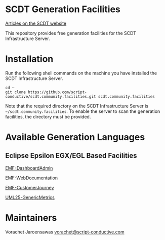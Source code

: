 # SCDT Generation Facilities

[Articles on the SCDT website](https://script-conductive.com/tag/generation-facilities/)

This repository provides free generation facilities for the SCDT Infrastructure Server.

# Installation

Run the following shell commands on the machine you have installed the SCDT Infrastructure Server.  

```
cd ~
git clone https://github.com/script-conductive/scdt.community.facilities.git scdt.community.facilities
```

Note that the required directory on the SCDT Infrastructure Server is ```~/scdt.community.facilities```. To enable the server to scan the generation facilities, the  directory must be provided.

# Available Generation Languages

## Eclipse Epsilon EGX/EGL Based Facilities

[EMF-DashboardAdmin](facility-emf-DashboardAdmin)

[EMF-WebDocumentation](facility-emf-WebDocumentation)

[EMF-CustomerJourney](facility-emf-CustomerJourney)

[UML25-GenericMetrics](facility-uml-GenericMetrics)

# Maintainers

Vorachet Jaroensawas <vorachet@script-conductive.com>




